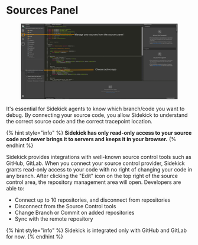 # Sources Panel

<figure><img src="../../../.gitbook/assets/managesources(1).png" alt=""></img><figcaption></figcaption></figure>

It's essential for Sidekick agents to know which branch/code you want to debug. By connecting your source code, you allow Sidekick to understand the correct source code and the correct tracepoint location.

{% hint style="info" %}
**Sidekick has only read-only access to your source code and never brings it to servers and keeps it in your browser.**  &#x20;
{% endhint %}

Sidekick provides integrations with well-known source control tools such as GitHub, GitLab. When you connect your source control provider, Sidekick grants read-only access to your code with no right of changing your code in any branch. After clicking the "Edit" icon on the top right of the source control area, the repository management area will open. Developers are able to:‌

* Connect up to 10 repositories, and disconnect from repositories&#x20;
* Disconnect from the Source Control tools
* Change Branch or Commit on added repositories
* Sync with the remote repository

{% hint style="info" %}
Sidekick is integrated only with GitHub and GitLab for now.&#x20;
{% endhint %}

